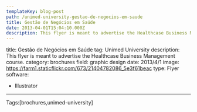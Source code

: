 ```yaml
---
templateKey: blog-post
path: /unimed-university-gestao-de-negocios-em-saude
title: Gestão de Negócios em Saúde
date: 2013-04-01T15:04:10.000Z
description: This flyer is meant to advertise the Healthcase Business Management course.
---
```


title: Gestão de Negócios em Saúde
tag: Unimed University
description: This flyer is meant to advertise the Healthcase Business Management course.
category: brochures
field: graphic design
date: 2013/4/1
image: https://farm1.staticflickr.com/673/21404782086_5e3f61beac
type: Flyer
software:
- Illustrator
---

Tags:[brochures,unimed-university]